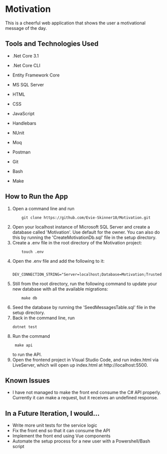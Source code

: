 # Motivation

This is a cheerful web application that shows the user a motivational message of the day.

## Tools and Technologies Used
- .Net Core 3.1
- .Net Core CLI
- Entity Framework Core
- MS SQL Server

- HTML
- CSS
- JavaScript
- Handlebars

- NUnit
- Moq
- Postman
- Git
- Bash
- Make


## How to Run the App
1. Open a command line and run
    ```
        git clone https://github.com/Evie-Skinner18/Motivation.git
    ```
2. Open your localhost instance of Microsoft SQL Server and create a database called 'Motivation'. Use default for the owner. You can also do this by running the 'CreateMotivationDb.sql' file in the setup directory.
3. Create a .env file in the root directory of the Motivation project:
    ```
        touch .env
    ```
4. Open the .env file and add the following to it:
    ```
        DEV_CONNECTION_STRING="Server=localhost;Database=Motivation;Trusted_Connection=True;"
    ```
5. Still from the root directory, run the following command to update your new database with all the available migrations:
    ```
        make db
    ```
6. Seed the database by running the 'SeedMessagesTable.sql' file in the setup directory.
7. Back in the command line, run
	```
	dotnet test
	```
8. Run the command
   ```
	make api
   ```
   to run the API.
9. Open the frontend project in Visual Studio Code, and run index.html via LiveServer, which will open up index.html at http://localhost:5500.

## Known Issues
- I have not managed to make the front end consume the C# API properly. Currently it can make a request, but it receives an undefined response.



## In a Future Iteration, I would...
- Write more unit tests for the service logic
- Fix the front end so that it can consume the API
- Implement the front end using Vue components
- Automate the setup process for a new user with a Powershell/Bash script

